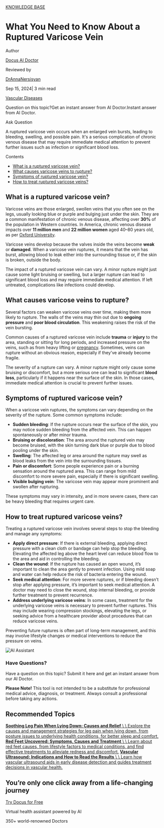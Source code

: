 [KNOWLEDGE BASE](https://docus.ai/knowledge-base)

# What You Need to Know About a Ruptured Varicose Vein

Author

[Docus AI Doctor](https://docus.ai/ai-doctor)

Reviewed by

[DrAnnaNersisyan](https://docus.ai/author/dr-anna-nersisyan)

Sep 15, 2024\| 3 min read

[Vascular Diseases](https://docus.ai/tags/vascular-diseases)

Question on this topic?Get an instant answer from AI Doctor.Instant answer from AI Doctor.

Ask Question

A ruptured varicose vein occurs when an enlarged vein bursts, leading to bleeding, swelling, and possible pain. It's a serious complication of chronic venous disease that may require immediate medical attention to prevent further issues such as infection or significant blood loss.

Contents

- [What is a ruptured varicose vein?](https://docus.ai/knowledge-base/ruptured-varicose-vein#what-is-a-ruptured-varicose-vein)
- [What causes varicose veins to rupture?](https://docus.ai/knowledge-base/ruptured-varicose-vein#what-causes-varicose-veins-to-rupture)
- [Symptoms of ruptured varicose vein?](https://docus.ai/knowledge-base/ruptured-varicose-vein#symptoms-of-ruptured-varicose-vein)
- [How to treat ruptured varicose veins?](https://docus.ai/knowledge-base/ruptured-varicose-vein#how-to-treat-ruptured-varicose-veins)

## What is a ruptured varicose vein?

Varicose veins are those enlarged, swollen veins that you often see on the legs, usually looking blue or purple and bulging just under the skin. They are a common manifestation of chronic venous disease, affecting over **30%** of the population in Western countries. In America, chronic venous disease impacts over **11 million men** and **22 million women** aged 40–80 years old, as per [Oxford University](https://www.ndorms.ox.ac.uk/news/oxfords-largest-ever-study-into-varicose-veins-shows-need-for-surgery-is-linked-to-genetics).

Varicose veins develop because the valves inside the veins become **weak** or **damaged**. When a varicose vein ruptures, it means that the vein has burst, allowing blood to leak either into the surrounding tissue or, if the skin is broken, outside the body.

The impact of a ruptured varicose vein can vary. A minor rupture might just cause some light bruising or swelling, but a larger rupture can lead to significant blood loss and may require immediate medical attention. If left untreated, complications like infections could develop.

## What causes varicose veins to rupture?

Several factors can weaken varicose veins over time, making them more likely to rupture. The walls of the veins may thin out due to **ongoing pressure** and **poor blood circulation**. This weakening raises the risk of the vein bursting.

Common causes of a ruptured varicose vein include **trauma** or **injury** to the area, standing or sitting for long periods, and increased pressure on the veins, such as from heavy lifting or [pregnancy](https://docus.ai/tags/pregnancy). Sometimes, veins can rupture without an obvious reason, especially if they've already become fragile.

The severity of a rupture can vary. A minor rupture might only cause some bruising or discomfort, but a more serious one can lead to significant **blood loss**, particularly if it happens near the surface of the skin. In those cases, immediate medical attention is crucial to prevent further issues.

## Symptoms of ruptured varicose vein?

When a varicose vein ruptures, the symptoms can vary depending on the severity of the rupture. Some common symptoms include:

- **Sudden bleeding**: If the rupture occurs near the surface of the skin, you may notice sudden bleeding from the affected vein. This can happen spontaneously or after minor trauma.
- **Bruising or discoloration**: The area around the ruptured vein may become bruised, with the skin turning dark blue or purple due to blood pooling under the skin.
- **Swelling**: The affected leg or area around the rupture may swell as blood leaks from the vein into the surrounding tissues.
- **Pain or discomfort**: Some people experience pain or a burning sensation around the ruptured area. This can range from mild discomfort to more severe pain, especially if there is significant swelling.
- **Visible bulging vein**: The varicose vein may appear more prominent and swollen after rupturing.

These symptoms may vary in intensity, and in more severe cases, there can be heavy bleeding that requires urgent care.

## How to treat ruptured varicose veins?

Treating a ruptured varicose vein involves several steps to stop the bleeding and manage any symptoms:

- **Apply direct pressure**: If there is external bleeding, applying direct pressure with a clean cloth or bandage can help stop the bleeding. Elevating the affected leg above the heart level can reduce blood flow to the area and aid in controlling the bleeding.
- **Clean the wound**: If the rupture has caused an open wound, it’s important to clean the area gently to prevent infection. Using mild soap and water can help reduce the risk of bacteria entering the wound.
- **Seek medical attention**: For more severe ruptures, or if bleeding doesn’t stop after applying pressure, it’s important to seek medical attention. A doctor may need to close the wound, stop internal bleeding, or provide further treatment to prevent recurrence.
- **Address underlying varicose veins**: In some cases, treatment for the underlying varicose veins is necessary to prevent further ruptures. This may include wearing compression stockings, elevating the legs, or seeking advice from a healthcare provider about procedures that can reduce varicose veins.

Preventing future ruptures is often part of long-term management, and this may involve lifestyle changes or medical interventions to reduce the pressure on veins.

![AI Assistant](https://docus.ai/images/small-assistant.png)

### Have Questions?

Have a question on this topic? Submit it here and get an instant answer from our AI Doctor.

**Please Note!** This tool is not intended to be a substitute for professional medical advice, diagnosis, or treatment. Always consult a professional before taking any actions.

## Recommended Topics

[**Soothing Leg Pain When Lying Down: Causes and Relief** \\
\\
Explore the causes and management strategies for leg pain when lying down, from posture issues to underlying health conditions, for better sleep and comfort.](https://docus.ai/knowledge-base/soothing-leg-pain-when-lying-down) [**Red Feet Uncovered: Symptoms, Causes and Treatment** \\
\\
Learn about red feet causes, from lifestyle factors to medical conditions, and find effective treatments to alleviate redness and discomfort.](https://docus.ai/knowledge-base/red-feet-uncovered) [**Vascular Ultrasound: Indications and How to Read the Results** \\
\\
Learn how vascular ultrasound aids in early disease detection and guides treatment decisions in vascular health.](https://docus.ai/knowledge-base/vascular-ultrasound)

## You’re only one click away from a life-changing journey

[Try Docus for Free](https://my.docus.ai/auth/signup)

Virtual health assistant powered by AI

350+ world-renowned Doctors